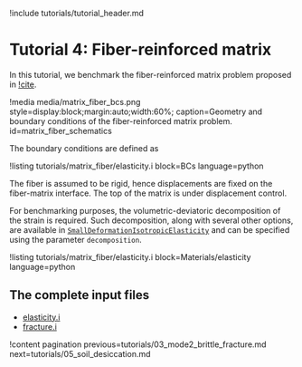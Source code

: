 !include tutorials/tutorial_header.md

# Tutorial 4: Fiber-reinforced matrix

In this tutorial, we benchmark the fiber-reinforced matrix problem proposed in [!cite](bourdin2007numerical).

!media media/matrix_fiber_bcs.png style=display:block;margin:auto;width:60%; caption=Geometry and boundary conditions of the fiber-reinforced matrix problem. id=matrix_fiber_schematics

The boundary conditions are defined as

!listing tutorials/matrix_fiber/elasticity.i
         block=BCs
         language=python

The fiber is assumed to be rigid, hence displacements are fixed on the fiber-matrix interface. The top of the matrix is under displacement control.

For benchmarking purposes, the volumetric-deviatoric decomposition of the strain is required. Such decomposition, along with several other options, are available in [`SmallDeformationIsotropicElasticity`](SmallDeformationIsotropicElasticity.md) and can be specified using the parameter `decomposition`.

!listing tutorials/matrix_fiber/elasticity.i
         block=Materials/elasticity
         language=python

## The complete input files

- [elasticity.i](tutorials/matrix_fiber/elasticity.i)
- [fracture.i](tutorials/matrix_fiber/fracture.i)

!content pagination previous=tutorials/03_mode2_brittle_fracture.md
                    next=tutorials/05_soil_desiccation.md
